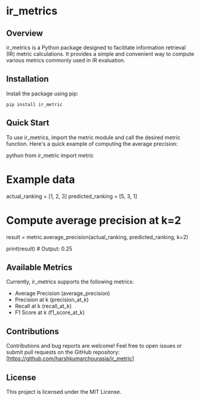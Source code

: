 # ir_metrics

## Overview

ir_metrics is a Python package designed to facilitate information retrieval (IR) metric calculations. It provides a simple and convenient way to compute various metrics commonly used in IR evaluation.

## Installation

Install the package using pip:

```
pip install ir_metric
```

## Quick Start

To use ir_metrics, import the metric module and call the desired metric function. Here's a quick example of computing the average precision:

python
from ir_metric import metric

# Example data
actual_ranking = [1, 2, 3]
predicted_ranking = [5, 3, 1]

# Compute average precision at k=2
result = metric.average_precision(actual_ranking, predicted_ranking, k=2)

print(result)  # Output: 0.25


## Available Metrics

Currently, ir_metrics supports the following metrics:

- Average Precision (average_precision)
- Precision at k (precision_at_k)
- Recall at k (recall_at_k)
- F1 Score at k (f1_score_at_k)


## Contributions

Contributions and bug reports are welcome! Feel free to open issues or submit pull requests on the GitHub repository: [https://github.com/harshkumarchourasia/ir_metric]

## License

This project is licensed under the MIT License.
